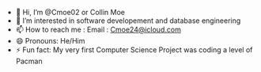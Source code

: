 - 👋 Hi, I’m @Cmoe02 or Collin Moe
- 👀 I’m interested in software developement and database engineering
- 📫 How to reach me : Email : Cmoe24@icloud.com
- 😄 Pronouns: He/Him
- ⚡ Fun fact: My very first Computer Science Project was coding a level of Pacman

<!---
Cmoe02/Cmoe02 is a ✨ special ✨ repository because its `README.md` (this file) appears on your GitHub profile.
You can click the Preview link to take a look at your changes.
--->
